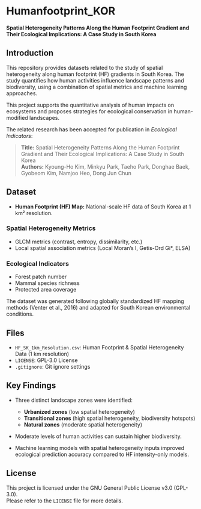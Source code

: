 # Humanfootprint_KOR

**Spatial Heterogeneity Patterns Along the Human Footprint Gradient and Their Ecological Implications: A Case Study in South Korea**

## Introduction
This repository provides datasets related to the study of spatial heterogeneity along human footprint (HF) gradients in South Korea. The study quantifies how human activities influence landscape patterns and biodiversity, using a combination of spatial metrics and machine learning approaches.

This project supports the quantitative analysis of human impacts on ecosystems and proposes strategies for ecological conservation in human-modified landscapes.

The related research has been accepted for publication in *Ecological Indicators*:

> **Title:** Spatial Heterogeneity Patterns Along the Human Footprint Gradient and Their Ecological Implications: A Case Study in South Korea  
> **Authors:** Kyoung-Ho Kim, Minkyu Park, Taeho Park, Donghae Baek, Gyobeom Kim, Namjoo Heo, Dong Jun Chun

## Dataset
- **Human Footprint (HF) Map:** National-scale HF data of South Korea at 1 km² resolution.

### Spatial Heterogeneity Metrics
- GLCM metrics (contrast, entropy, dissimilarity, etc.)
- Local spatial association metrics (Local Moran’s I, Getis-Ord Gi*, ELSA)

### Ecological Indicators
- Forest patch number
- Mammal species richness
- Protected area coverage

The dataset was generated following globally standardized HF mapping methods (Venter et al., 2016) and adapted for South Korean environmental conditions.

## Files
- `HF_SK_1km_Resolution.csv`: Human Footprint & Spatial Heterogeneity Data (1 km resolution)
- `LICENSE`: GPL-3.0 License
- `.gitignore`: Git ignore settings

## Key Findings
- Three distinct landscape zones were identified:
  - **Urbanized zones** (low spatial heterogeneity)
  - **Transitional zones** (high spatial heterogeneity, biodiversity hotspots)
  - **Natural zones** (moderate spatial heterogeneity)

- Moderate levels of human activities can sustain higher biodiversity.
- Machine learning models with spatial heterogeneity inputs improved ecological prediction accuracy compared to HF intensity-only models.

## License
This project is licensed under the GNU General Public License v3.0 (GPL-3.0).  
Please refer to the `LICENSE` file for more details.
